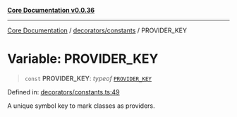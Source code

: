 [**Core Documentation v0.0.36**](../../../README.md)

***

[Core Documentation](../../../modules.md) / [decorators/constants](../README.md) / PROVIDER\_KEY

# Variable: PROVIDER\_KEY

> `const` **PROVIDER\_KEY**: *typeof* [`PROVIDER_KEY`](PROVIDER_KEY.md)

Defined in: [decorators/constants.ts:49](https://github.com/stonemjs/core/blob/9f959fbf0878444ad50749e09c8b1ee612a83d71/src/decorators/constants.ts#L49)

A unique symbol key to mark classes as providers.
